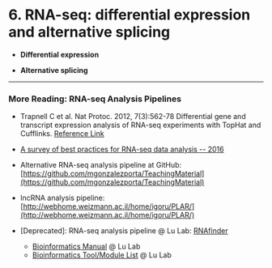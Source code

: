 # 6. RNA-seq: differential expression and alternative splicing

* **Differential expression**

* **Alternative splicing**

---

### More Reading: RNA-seq Analysis Pipelines

* Trapnell C et al. Nat Protoc. 2012, 7\(3\):562-78 Differential gene and transcript expression analysis of RNA-seq experiments with TopHat and Cufflinks. [Reference Link](http://www.ncbi.nlm.nih.gov/pubmed/22383036)
* [A survey of best practices for RNA-seq data analysis -- 2016](https://genomebiology.biomedcentral.com/articles/10.1186/s13059-016-0881-8#Abs1)
* Alternative RNA-seq analysis pipeline at GitHub: [https://github.com/mgonzalezporta/TeachingMaterial](https://github.com/mgonzalezporta/TeachingMaterial)
* lncRNA analysis pipeline: [http://webhome.weizmann.ac.il/home/igoru/PLAR/](http://webhome.weizmann.ac.il/home/igoru/PLAR/)

* \[Deprecated\]: RNA-seq analysis pipeline @ Lu Lab: [RNAfinder](http://bioinformatics.life.tsinghua.edu.cn/new_home/lulab-software/rnafinder.html)
  * [Bioinformatics Manual](http://www.ncrnalab.org/wiki/index.php/Bioinformatics_Manual) @ Lu Lab
  * [Bioinformatics Tool/Module List](http://www.ncrnalab.org/wiki/index.php/Research_@_Lu_Lab#in-house_Tools) @ Lu Lab



